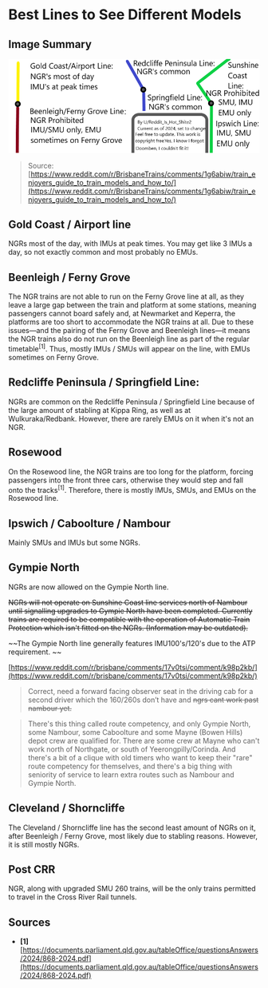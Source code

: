 # Best Lines to See Different Models

## Image Summary

![Train Guide](../media/train_guide.png)

> Source: [https://www.reddit.com/r/BrisbaneTrains/comments/1g6abiw/train_enjoyers_guide_to_train_models_and_how_to/](https://www.reddit.com/r/BrisbaneTrains/comments/1g6abiw/train_enjoyers_guide_to_train_models_and_how_to/)

## Gold Coast / Airport line

NGRs most of the day, with IMUs at peak times. You may get like 3 IMUs a day, so not exactly common and most probably no EMUs.

## Beenleigh / Ferny Grove

The NGR trains are not able to run on the Ferny Grove line at all, as they leave a large gap between the train and platform at some stations, meaning passengers cannot board safely and, at Newmarket and Keperra, the platforms are too short to accommodate the NGR trains at all. Due to these issues—and the pairing of the Ferny Grove and Beenleigh lines—it means the NGR trains also do not run on the Beenleigh line as part of the regular timetable<sup>\[1\]</sup>. Thus, mostly IMUs / SMUs will appear on the line, with EMUs sometimes on Ferny Grove.

## Redcliffe Peninsula / Springfield Line:

NGRs are common on the Redcliffe Peninsula / Springfield Line because of the large amount of stabling at Kippa Ring, as well as at Wulkuraka/Redbank. However, there are rarely EMUs on it when it's not an NGR.

## Rosewood

On the Rosewood line, the NGR trains are too long for the platform, forcing passengers into the front three cars, otherwise they would step and fall onto the tracks<sup>\[1\]</sup>. Therefore, there is mostly IMUs, SMUs, and EMUs on the Rosewood line.

## Ipswich / Caboolture / Nambour

Mainly SMUs and IMUs but some NGRs.

## Gympie North

NGRs are now allowed on the Gympie North line.

~~NGRs will not operate on Sunshine Coast line services north of Nambour until signalling upgrades to Gympie North have been completed. Currently trains are required to be compatible with the operation of Automatic Train Protection which isn't fitted on the NGRs. (Information may be outdated).~~

~~The Gympie North line generally features IMU100's/120's due to the ATP requirement. ~~

[https://www.reddit.com/r/brisbane/comments/17v0tsi/comment/k98p2kb/](https://www.reddit.com/r/brisbane/comments/17v0tsi/comment/k98p2kb/)

> Correct, need a forward facing observer seat in the driving cab for a second driver which the 160/260s don’t have and ~~ngrs cant work past nambour yet.~~

> There's this thing called route competency, and only Gympie North, some Nambour, some Caboolture and some Mayne (Bowen Hills) depot crew are qualified for. There are some crew at Mayne who can't work north of Northgate, or south of Yeerongpilly/Corinda. And there's a bit of a clique with old timers who want to keep their "rare" route competency for themselves, and there's a big thing with seniority of service to learn extra routes such as Nambour and Gympie North.

## Cleveland / Shorncliffe

The Cleveland / Shorncliffe line has the second least amount of NGRs on it, after Beenleigh / Ferny Grove, most likely due to stabling reasons. However, it is still mostly NGRs.

## Post CRR

NGR, along with upgraded SMU 260 trains, will be the only trains permitted to travel in the Cross River Rail tunnels.

## Sources

- **\[1\]** [https://documents.parliament.qld.gov.au/tableOffice/questionsAnswers/2024/868-2024.pdf](https://documents.parliament.qld.gov.au/tableOffice/questionsAnswers/2024/868-2024.pdf)
